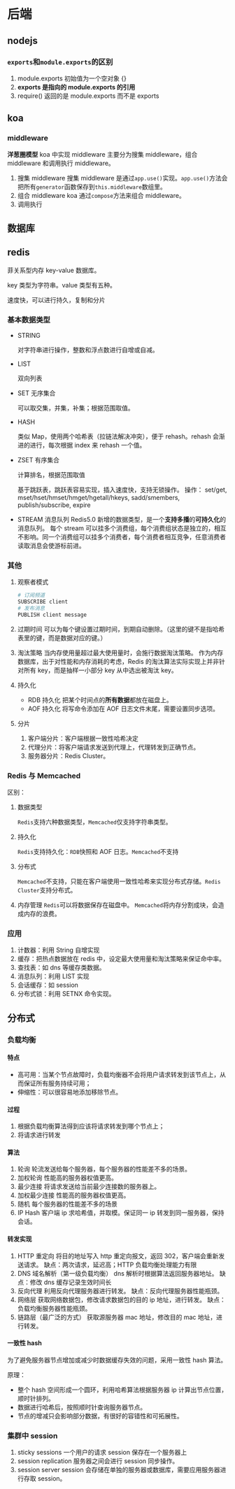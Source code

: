 # 后端

## nodejs

### `exports`和`module.exports`的区别

1.  module.exports 初始值为一个空对象 {}
2.  **exports 是指向的 module.exports 的引用**
3.  require() 返回的是 module.exports 而不是 exports

## koa

### middleware

**洋葱圈模型**
koa 中实现 middleware 主要分为搜集 middleware，组合 middleware 和调用执行 middleware。

1.  搜集 middleware
    搜集 middleware 是通过`app.use()`实现。`app.use()`方法会把所有`generator`函数保存到`this.middleware`数组里。
2.  组合 middleware
    koa 通过`compose`方法来组合 middleware。
3.  调用执行

## 数据库

## redis

菲关系型内存 key-value 数据库。

key 类型为字符串。value 类型有五种。

速度快，可以进行持久，复制和分片

### 基本数据类型

- STRING

  对字符串进行操作，整数和浮点数进行自增或自减。

- LIST

  双向列表

- SET 无序集合

  可以取交集，并集，补集；根据范围取值。

- HASH

  类似 Map，使用两个哈希表（拉链法解决冲突），便于 rehash。rehash 会渐进的进行，每次根据 index 来 rehash 一个值。

- ZSET 有序集合

  计算排名，根据范围取值

  基于跳跃表，跳跃表容易实现，插入速度快，支持无锁操作。
  操作：
  set/get, mset/hset/hmset/hmget/hgetall/hkeys, sadd/smembers, publish/subscribe, expire

- STREAM 消息队列
  Redis5.0 新增的数据类型，是一个**支持多播**的**可持久化**的消息队列。
  每个 stream 可以挂多个消费组，每个消费组状态是独立的，相互不影响。同一个消费组可以挂多个消费者，每个消费者相互竞争，任意消费者读取消息会使游标前进。

### 其他

1.  观察者模式

    ```bash
    # 订阅频道
    SUBSCRIBE client
    # 发布消息
    PUBLISH client message
    ```

2.  过期时间
    可以为每个键设置过期时间，到期自动删除。（这里的键不是指哈希表里的键，而是数据对应的键。）

3.  淘汰策略
    当内存使用量超过最大使用量时，会施行数据淘汰策略。
    作为内存数据库，出于对性能和内存消耗的考虑，Redis 的淘汰算法实际实现上并非针对所有 key，而是抽样一小部分 key 从中选出被淘汰 key。
4.  持久化
    - RDB 持久化
      把某个时间点的**所有数据**都放在磁盘上。
    * AOF 持久化
      将写命令添加在 AOF 日志文件末尾，需要设置同步选项。
5.  分片
    1.  客户端分片：客户端根据一致性哈希决定
    2.  代理分片：将客户端请求发送到代理上，代理转发到正确节点。
    3.  服务器分片：Redis Cluster。

### Redis 与 Memcached

区别：

1.  数据类型

    `Redis`支持六种数据类型，`Memcached`仅支持字符串类型。

2.  持久化

    `Redis`支持持久化：`RDB`快照和 AOF 日志。`Memcached`不支持

3.  分布式

    `Memcached`不支持，只能在客户端使用一致性哈希来实现分布式存储。`Redis Cluster`支持分布式。

4.  内存管理
    `Redis`可以将数据保存在磁盘中。
    `Memcached`将内存分割成块，会造成内存的浪费。

### 应用

1.  计数器：利用 String 自增实现
2.  缓存：把热点数据放在 redis 中，设定最大使用量和淘汰策略来保证命中率。
3.  查找表：如 dns 等缓存类数据。
4.  消息队列：利用 LIST 实现
5.  会话缓存：如 session
6.  分布式锁：利用 SETNX 命令实现。

## 分布式

### 负载均衡

#### 特点

- 高可用：当某个节点故障时，负载均衡器不会将用户请求转发到该节点上，从而保证所有服务持续可用；
- 伸缩性：可以很容易地添加移除节点。

#### 过程

1.  根据负载均衡算法得到应该将请求转发到哪个节点上；
2.  将请求进行转发

#### 算法

1.  轮询
    轮流发送给每个服务器，每个服务器的性能差不多的场景。
2.  加权轮询
    性能高的服务器权值更高。
3.  最少连接
    将请求发送给当前最少连接数的服务器上。
4.  加权最少连接
    性能高的服务器权值更高。
5.  随机
    每个服务器的性能差不多的场景
6.  IP Hash
    客户端 ip 求哈希值，并取模。保证同一 ip 转发到同一服务器，保持会话。

#### 转发实现

1.  HTTP 重定向
    将目的地址写入 http 重定向报文，返回 302，客户端会重新发送请求。
    缺点：两次请求，延迟高；HTTP 负载均衡处理能力有限
2.  DNS 域名解析（第一级负载均衡）
    dns 解析时根据算法返回服务器地址。
    缺点：修改 dns 缓存记录生效时间长
3.  反向代理
    利用反向代理服务器进行转发。
    缺点：反向代理服务器性能瓶颈。
4.  网络层
    获取网络数据包，修改请求数据包的目的 ip 地址，进行转发。
    缺点：负载均衡服务器性能瓶颈。
5.  链路层（最广泛的方式）
    获取源服务器 mac 地址，修改目的 mac 地址，进行转发。

#### 一致性 hash

为了避免服务器节点增加或减少时数据缓存失效的问题，采用一致性 hash 算法。

原理：

- 整个 hash 空间形成一个圆环，利用哈希算法根据服务器 ip 计算出节点位置， 顺时针排列。
- 数据进行哈希后，按照顺时针查询服务器节点。
- 节点的增减只会影响部分数据，有很好的容错性和可拓展性。

### 集群中 session

1.  sticky sessions
    一个用户的请求 session 保存在一个服务器上
2.  session replication
    服务器之间会进行 session 同步操作。
3.  session server
    session 会存储在单独的服务器或数据库，需要应用服务器进行存取 session。
